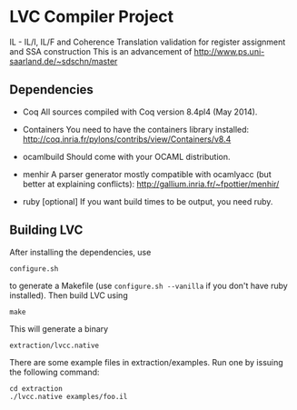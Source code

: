 # LVC Compiler Project
IL - IL/I, IL/F and Coherence
Translation validation for register assignment and SSA construction
This is an advancement of http://www.ps.uni-saarland.de/~sdschn/master
    

## Dependencies

- Coq 
    All sources compiled with Coq version 8.4pl4 (May 2014).

- Containers
    You need to have the containers library installed:
    http://coq.inria.fr/pylons/contribs/view/Containers/v8.4

- ocamlbuild
    Should come with your OCAML distribution.

- menhir
    A parser generator mostly compatible with ocamlyacc (but better at explaining conflicts):
    http://gallium.inria.fr/~fpottier/menhir/

- ruby [optional]
    If you want build times to be output, you need ruby.

## Building LVC

After installing the dependencies, use

	configure.sh

to generate a Makefile (use `configure.sh --vanilla` if you don't have ruby installed). Then build LVC using

	make

This will generate a binary

	extraction/lvcc.native

There are some example files in extraction/examples. Run one by issuing the following command:

	cd extraction
	./lvcc.native examples/foo.il
